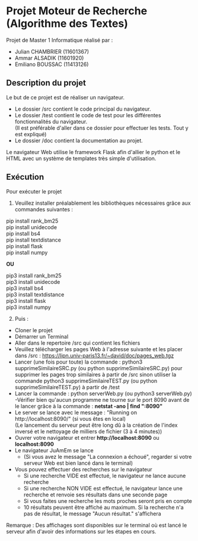 # Projet Moteur de Recherche (Algorithme des Textes)

Projet de Master 1 Informatique réalisé par :  
- Julian CHAMBRIER (11601367)
- Ammar ALSADIK (11601920)
- Emiliano BOUSSAC (11413126)

## Description du projet  

Le but de ce projet est de réaliser un navigateur.  

- Le dossier /src contient le code principal du navigateur.  
- Le dossier /test contient le code de test pour les différentes fonctionnalités du navigateur.  
(Il est préférable d'aller dans ce dossier pour effectuer les tests. Tout y est expliqué)
- Le dossier /doc contient la documentation au projet.  

Le navigateur Web utilise le framework Flask afin d'allier le python et le HTML avec un système de templates très simple d'utilisation.  

## Exécution  

Pour exécuter le projet  

1. Veuillez installer préalablement les bibliothèques nécessaires grâce aux commandes suivantes :    

pip install rank_bm25  
pip install unidecode  
pip install bs4  
pip install textdistance  
pip install flask  
pip install numpy  
  
**OU**  
  
pip3 install rank_bm25  
pip3 install unidecode  
pip3 install bs4  
pip3 install textdistance  
pip3 install flask  
pip3 install numpy  


2. Puis :   

- Cloner le projet
- Démarrer un Terminal   
- Aller dans le repertoire /src qui contient les fichiers 
- Veuillez télécharger les pages Web à l'adresse suivante et les placer dans /src : https://lipn.univ-paris13.fr/~david/doc/pages_web.tgz
- Lancer (une fois pour toute) la commande : python3 supprimeSimilaireSRC.py (ou python supprimeSimilaireSRC.py)  pour supprimer les pages trop similaires à partir de /src sinon utiliser la commande python3 supprimeSimilaireTEST.py (ou python supprimeSimilaireTEST.py)  à partir de /test
- Lancer la commande : python serverWeb.py (ou python3 serverWeb.py) 
	-Vérifier bien qu'aucun programme ne tourne sur le port 8090 avant de le lancer grâce à la commande : **netstat -ano | find ":8090"**
- Le server se lance avec le message : "Running on http://localhost:8090/" (si vous êtes en local)  
(Le lancement du serveur peut être long dû à la création de l'index inversé et le nettoyage de milliers de fichier (3 à 4 minutes))
- Ouvrer votre navigateur et entrer **http://localhost:8090** ou **localhost:8090**  
- Le navigateur JuAmEm se lance  
	- (Si vous avez le message "La connexion a échoué", regarder si votre serveur Web est bien lancé dans le terminal)  
- Vous pouvez effectuer des recherches sur le navigateur   
	- Si une recherche VIDE est effectué, le navigateur ne lance aucune recherche  
	- Si une recherche NON VIDE est effectué, le navigateur lance une recherche et renvoie ses résultats dans une seconde page  
	- Si vous faites une recherche les mots proches seront pris en compte
	- 10 résultats peuvent être affiché au maximum. Si la recherche n'a pas de résultat, le message "Aucun résultat." s'affichera  

Remarque : Des affichages sont disponibles sur le terminal où est lancé le serveur afin d'avoir des informations sur les étapes en cours.

